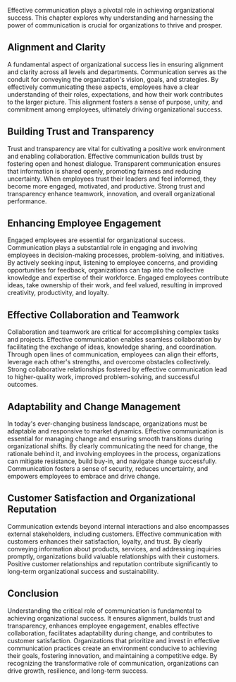 
Effective communication plays a pivotal role in achieving organizational success. This chapter explores why understanding and harnessing the power of communication is crucial for organizations to thrive and prosper.

**Alignment and Clarity**
-------------------------

A fundamental aspect of organizational success lies in ensuring alignment and clarity across all levels and departments. Communication serves as the conduit for conveying the organization's vision, goals, and strategies. By effectively communicating these aspects, employees have a clear understanding of their roles, expectations, and how their work contributes to the larger picture. This alignment fosters a sense of purpose, unity, and commitment among employees, ultimately driving organizational success.

**Building Trust and Transparency**
-----------------------------------

Trust and transparency are vital for cultivating a positive work environment and enabling collaboration. Effective communication builds trust by fostering open and honest dialogue. Transparent communication ensures that information is shared openly, promoting fairness and reducing uncertainty. When employees trust their leaders and feel informed, they become more engaged, motivated, and productive. Strong trust and transparency enhance teamwork, innovation, and overall organizational performance.

**Enhancing Employee Engagement**
---------------------------------

Engaged employees are essential for organizational success. Communication plays a substantial role in engaging and involving employees in decision-making processes, problem-solving, and initiatives. By actively seeking input, listening to employee concerns, and providing opportunities for feedback, organizations can tap into the collective knowledge and expertise of their workforce. Engaged employees contribute ideas, take ownership of their work, and feel valued, resulting in improved creativity, productivity, and loyalty.

**Effective Collaboration and Teamwork**
----------------------------------------

Collaboration and teamwork are critical for accomplishing complex tasks and projects. Effective communication enables seamless collaboration by facilitating the exchange of ideas, knowledge sharing, and coordination. Through open lines of communication, employees can align their efforts, leverage each other's strengths, and overcome obstacles collectively. Strong collaborative relationships fostered by effective communication lead to higher-quality work, improved problem-solving, and successful outcomes.

**Adaptability and Change Management**
--------------------------------------

In today's ever-changing business landscape, organizations must be adaptable and responsive to market dynamics. Effective communication is essential for managing change and ensuring smooth transitions during organizational shifts. By clearly communicating the need for change, the rationale behind it, and involving employees in the process, organizations can mitigate resistance, build buy-in, and navigate change successfully. Communication fosters a sense of security, reduces uncertainty, and empowers employees to embrace and drive change.

**Customer Satisfaction and Organizational Reputation**
-------------------------------------------------------

Communication extends beyond internal interactions and also encompasses external stakeholders, including customers. Effective communication with customers enhances their satisfaction, loyalty, and trust. By clearly conveying information about products, services, and addressing inquiries promptly, organizations build valuable relationships with their customers. Positive customer relationships and reputation contribute significantly to long-term organizational success and sustainability.

**Conclusion**
--------------

Understanding the critical role of communication is fundamental to achieving organizational success. It ensures alignment, builds trust and transparency, enhances employee engagement, enables effective collaboration, facilitates adaptability during change, and contributes to customer satisfaction. Organizations that prioritize and invest in effective communication practices create an environment conducive to achieving their goals, fostering innovation, and maintaining a competitive edge. By recognizing the transformative role of communication, organizations can drive growth, resilience, and long-term success.
